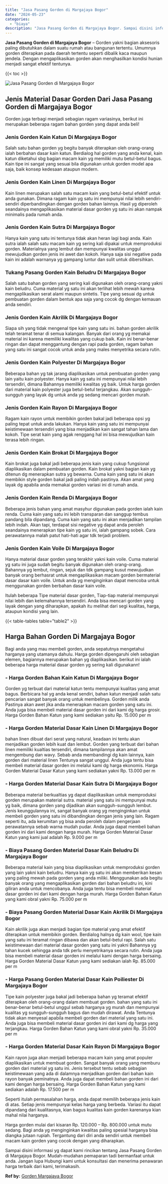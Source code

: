 ```yaml
---
title: "Jasa Pasang Gorden di Margajaya Bogor"
date: "2024-05-23"
categories: 
  - "biaya"
description: "Jasa Pasang Gorden di Margajaya Bogor. Sampai disini informasi yg dapat kami rincikan tentang Jasa Pasang Gorden di Margajaya Bogor. Mudah-mudahan pemaparan..."
---
```


**Jasa Pasang Gorden di Margajaya Bogor** – Gorden yakni bagian aksesoris paling dibutuhkan dalam suatu rumah atau bangunan tertentu. Umumnya gorden diterapkan pada daerah tertentu seperti dibalik kaca maupun jendela. Dengan mengaplikasikan gorden akan menghasilkan kondisi hunian menjadi sangat efektif tentunya.

{{< toc >}}

![Jasa Pasang Gorden di Margajaya Bogor](/images/pasang-gorden-murah17.png)

## Jenis Material Dasar Gorden Dari Jasa Pasang Gorden di Margajaya Bogor

Gorden juga terbagi menjadi sebagian ragam variasinya, berikut ini merupakan beberapa ragam bahan gorden yang dapat anda beli!

### Jenis Gorden Kain Katun Di Margajaya Bogor

Salah satu bahan gorden yg begitu banyak diterapkan oleh orang-orang ialah berbahan dasar kain katun. Berdialog hal gorden yang anda kenal, kain katun diketahui sbg bagian macam kain yg memiliki mutu betul-betul bagus. Kain tipe ini sangat yang sesuai bila digunakan untuk gorden model apa saja, baik konsep kedesaan ataupun modern.

### Jenis Gorden Kain Linen Di Margajaya Bogor

Kain linen merupakan salah satu macam kain yang betul-betul efektif untuk anda gunakan. Dimana ragam kain yg satu ini mempunyai nilai lebih sendiri-sendiri diperbandingkan dengan gorden bahan lainnya. Hasil yg diperoleh seandainya mengaplikasikan material dasar gorden yg satu ini akan nampak minimalis pada rumah anda.

### Jenis Gorden Kain Sutra Di Margajaya Bogor

Hanya kain yang satu ini tentunya tidak akan heran lagi bagi anda. Kain sutra ialah salah satu macam kain yg sering kali dipakai untuk memproduksi gorden. Materialnya yang lembut dan mempunyai kwalitas unggul mewujudkan gorden jenis ini awet dan kokoh. Hanya saja sisi negative pada kain ini adalah warnanya yg gampang luntur dan sulit untuk dibersihkan.

### Tukang Pasang Gorden Kain Beludru Di Margajaya Bogor

Salah satu bahan gorden yang sering kali digunakan oleh orang-orang yakni kain beludru. Cuma material yg satu ini akan terlihat lebih mewah karena mengaplikasikan serat alami maupun sintetis. Tipe yang sesuai dg untuk pembuatan gorden dalam bentuk apa saja yang cocok dg dengan kemauan anda sendiri.

### Jenis Gorden Kain Akrilik Di Margajaya Bogor

Siapa sih yang tidak mengenal tipe kain yang satu ini. bahan gorden akrilik telah teramat tenar di semua kalangan. Banyak dari orang yg memakai material ini karena memiliki kwalitas yang cukup baik. Kain ini benar-benar ringan dan dapat menggantung dengan rapi pada gorden, ragam bahan yang satu ini sangat cocok untuk anda yang males menyetrika secara rutin.

### Jenis Gorden Kain Polyester Di Margajaya Bogor

Beberapa bahan yg tak jarang diaplikasikan untuk pembuatan gorden yang lain yaitu kain polyester. Hanya kain yg satu ini mempunyai nilai lebih tersendiri, dimana Bahannya memiliki kwalitas yg baik. Untuk harga gorden dari material kain polyester juga betul-betul terjangkau. Akan sungguh-sungguh yang layak dg untuk anda yg sedang mencari gorden murah.

### Jenis Gorden Kain Rayon Di Margajaya Bogor

Ragam kain rayon untuk membikin gorden bakal jadi beberapa opsi yg paling tepat untuk anda lakukan. Hanya kain yang satu ini mempunyai keistimewaan tersendiri yang bisa menjadikan kain sangat tahan lama dan kokoh. Tipe serat kain yang agak renggang hal ini bisa mewujudkan kain terasa lebih ringan.

### Jenis Gorden Kain Brokat Di Margajaya Bogor

Kain brokat juga bakal jadi beberapa jenis kain yang cukup fungsional diaplikasikan dalam pembuatan gorden. Kain brokat yakni bagian kain yg ditenun dg menerapkan sutra yg bewarna. Cuma kain yang satu ini akan membikin style gorden bakal jadi paling indah pastinya. Akan amat yang layak dg apabila anda memakai gorden variasi ini di rumah anda.

### Jenis Gorden Kain Renda Di Margajaya Bogor

Beberapa jenis bahan yang amat masyhur digunakan pada gorden ialah kain renda. Cuma kain yang satu ini lebih transparan dan sanggup tembus pandang bila dipandang. Cuma kain yang satu ini akan menjadikan tampilan lebih indah. Akan tapi, terdapat sisi negative yg dapat anda peroleh seandainya menerapkan tipe kain yg satu ini, ialah gampang sobek. Cara perawatannya malah patut hati-hati agar tdk terjadi problem.

### Jenis Gorden Kain Voile Di Margajaya Bogor

Hanya material dasar gorden yang terakhir yakni kain voile. Cuma material yg satu ini juga sudah begitu banyak digunakan oleh orang-orang. Bahannya yg lembut, ringan, sejuk dan tdk gampang kusut mewujudkan banyak orang berhasrat untuk mengaplikasikan macam gorden bermaterial dasar dasar kain voile. Untuk anda yg menginginkan dapat mencoba untuk menggunakan gorden berbahan dasar kain voile.

Itulah beberapa Tipe material dasar gorden, Tiap-tiap material mempunyai nilai lebih dan kelemahannya tersendiri. Anda bisa mencari gorden yang layak dengan yang diharapkan, apakah itu melihat dari segi kualitas, harga, ataupun kondisi yang lain.

{{< table-tables table="table2" >}}

## Harga Bahan Gorden Di Margajaya Bogor

Bagi anda yang mau membeli gorden, anda sepatutnya mengetahui harganya yang utamanya dahulu. Harga gorden dipengaruhi oleh sebagian elemen, bagiannya merupakan bahan yg diaplikasikan. berikut ini ialah beberapa harga material dasar gorden yg sering kali digunakann!

### \- Harga Gorden Bahan Kain Katun Di Margajaya Bogor

Gorden yg terbuat dari material katun tentu mempunyai kualitas yang amat bagus. Berbicara hal yg anda kenal sendiri, bahan katun menjadi salah satu pencarian sangat banyak orang untuk membelinya. Gorden milik anda Pastinya akan awet jika anda menerapkan macam gorden yang satu ini. Anda juga bisa membeli material dasar gorden ini dari kami dg harga grosir. Harga Gorden Bahan Katun yang kami sediakan yaitu Rp. 15.000 per m

### \- Harga Gorden Material Dasar Kain Linen Di Margajaya Bogor

bahan linen dibuat dari serat yang natural, keadaan ini tentu akan menjadikan gorden lebih kuat dan lembut. Gorden yang terbuat dari bahan linen memiliki kualtias tersendiri, dimana tampilannya akan amat mengembung dan wavy. Sebab anda membandingi dg kain lainnya, kain gorden dari material linen Tentunya sangat unggul. Anda juga tentu bisa membeli material dasar gorden ini melalui kami dg harga ekonomis. Harga Gorden Material Dasar Katun yang kami sediakan yakni Rp. 13.000 per m

### \- Harga Gorden Material Dasar Kain Sutra Di Margajaya Bogor

Beberapa material berkualtias yg dapat diaplikasikan untuk memproduksi gorden merupakan material sutra. material yang satu ini mempunyai mutu yg baik, dimana gorden yang dijadikan akan sungguh-sungguh lembut. Jenis keunggulannya ini, sangat banyak orang yg menginginkan untuk membeli gorden yang satu ini dibandingkan dengan jenis yang lain. Ragam seperti itu, ada kerumitan yg bisa anda peroleh dalam pengerjaan perawatannya sebab warna mudah pudar. Anda juga dapat membeli bahan gorden ini dari kami dengan harga murah. Harga Gorden Material Dasar Katun yang kami jual adalah Rp. 9.000 per m

### \- Biaya Pasang Gorden Material Dasar Kain Beludru Di Margajaya Bogor

Beberapa material kain yang bisa diaplikasikan untuk memproduksi gorden yang lain yakni kain beludru. Hanya kain yg satu ini akan memberikan kesan yang paling mewah pada gorden yang anda miliki. Menggunakan ada begitu banyak orang yang mengaplikasikan gorden dari bahan beludru ini, kini giliran anda untuk mencobanya. Anda juga tentu bisa membeli material dasar gorden ini dari kami dengan harga murah. Harga Gorden Bahan Katun yang kami obral yakni Rp. 75.000 per m

### \- Biaya Pasang Gorden Material Dasar Kain Akrilik Di Margajaya Bogor

Kain akrilik juga akan menjadi bagian tipe material yang amat efektif diterapkan untuk membikin gorden. Berdialog halnya dg kain wool, tipe kain yang satu ini teramat ringan dibawa dan akan betul-betul rapi. Salah satu keistimewaan dari material dasar gorden yang satu ini yakni Bahannya yg tahan kucek sehingga anda tdk perlu menyetrikanya secara rutin. Anda juga bisa membeli material dasar gorden ini melalui kami dengan harga bersaing. Harga Gorden Material Dasar Katun yang kami sediakan ialah Rp. 85.000 per m

### \- Harga Pasang Gorden Material Dasar Kain Poiliester Di Margajaya Bogor

Tipe kain polyester juga bakal jadi beberapa bahan yg teramat efektif diterapkan oleh orang-orang dalam membuat gorden. bahan yang satu ini benar-benar betul-betul unggul sebab harganya yg murah dan mempunyai kualitas yg sungguh-sungguh bagus dan mudah dirawat. Anda Tentunya tidak akan menyesal apabila membeli gorden dari material yang satu ini. Anda juga bisa membeli material dasar gorden ini dari kami dg harga yang terjangkau. Harga Gorden Bahan Katun yang kami obral yakni Rp. 35.000 per m

### \- Harga Gorden Material Dasar Kain Rayon Di Margajaya Bogor

Kain rayon juga akan menjadi beberapa macam kain yang amat populer diaplikasikan untuk membuat gorden. Sangat banyak orang yang memburu gorden dari material yg satu ini. Jenis tersebut tentu sebab sebagian keistimewaan yang ada di dalamnya menjadikan gorden dari bahan kain rayon banyak peminatnya. Anda juga dapat membeli bahan gorden ini dari kami dengan harga bersaing. Harga Gorden Bahan Katun yang kami sediakan adalah Rp. 17.500 per m

Seperti itulah permasalahan harga, anda dapat memilih beberapa jenis kain di atas. Setiap jenis mempunyai kelas harga yang berbeda. Variasi itu dapat dipandang dari kualitasnya, kian bagus kualitas kain gorden karenanya kian mahal nilai harganya.

Harga gorden mulai dari kisaran Rp. 120.000 – Rp. 800.000 untuk mutu sedang. Bagi anda yg menginginkan kwalitas paling spesial harganya bisa diangka jutaan rupiah. Tergantung dari diri anda sendiri untuk membeli macam kain gorden yang cocok dengan yang diharapkan.

Sampai disini informasi yg dapat kami rincikan tentang Jasa Pasang Gorden di Margajaya Bogor. Mudah-mudahan pemaparan tadi bermanfaat untuk anda. Jangan lupa Hubungi kami untuk konsultasi dan menerima penawaran harga terbaik dari kami, terimakasih.

**Ref by:**  [Gorden  Margajaya Bogor](https://id.wikipedia.org/wiki/Gorden)
